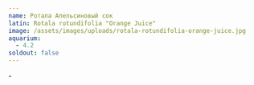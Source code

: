 ```yaml
---
name: Ротала Апельсиновый сок
latin: Rotala rotundifolia "Orange Juice"
image: /assets/images/uploads/rotala-rotundifolia-orange-juice.jpg
aquarium:
  - 4.2
soldout: false
---
```

\-
